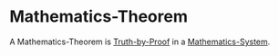 # Mathematics-Theorem

A Mathematics-Theorem is [Truth-by-Proof](600153.md) in a [Mathematics-System](13000029.md).
